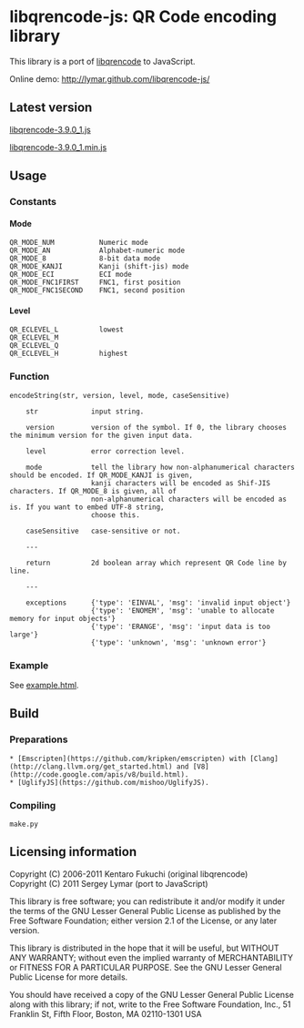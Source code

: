 # libqrencode-js: QR Code encoding library

This library is a port of [libqrencode](https://github.com/fukuchi/libqrencode) to JavaScript.

Online demo: http://lymar.github.com/libqrencode-js/

## Latest version

[libqrencode-3.9.0_1.js](https://raw.github.com/lymar/libqrencode-js/master/release/libqrencode-3.9.0_1.js)

[libqrencode-3.9.0_1.min.js](https://raw.github.com/lymar/libqrencode-js/master/release/libqrencode-3.9.0_1.min.js)

## Usage

### Constants

#### Mode

    QR_MODE_NUM           Numeric mode
    QR_MODE_AN            Alphabet-numeric mode
    QR_MODE_8             8-bit data mode
    QR_MODE_KANJI         Kanji (shift-jis) mode
    QR_MODE_ECI           ECI mode
    QR_MODE_FNC1FIRST     FNC1, first position
    QR_MODE_FNC1SECOND    FNC1, second position

#### Level
    QR_ECLEVEL_L          lowest
    QR_ECLEVEL_M
    QR_ECLEVEL_Q
    QR_ECLEVEL_H          highest

### Function

    encodeString(str, version, level, mode, caseSensitive)
    
        str             input string.
        
        version         version of the symbol. If 0, the library chooses the minimum version for the given input data.
        
        level           error correction level.
        
        mode            tell the library how non-alphanumerical characters should be encoded. If QR_MODE_KANJI is given, 
                        kanji characters will be encoded as Shif-JIS characters. If QR_MODE_8 is given, all of 
                        non-alphanumerical characters will be encoded as is. If you want to embed UTF-8 string, 
                        choose this.
                        
        caseSensitive   case-sensitive or not.
        
        ---
        
        return          2d boolean array which represent QR Code line by line.
        
        ---
        
        exceptions      {'type': 'EINVAL', 'msg': 'invalid input object'}
                        {'type': 'ENOMEM', 'msg': 'unable to allocate memory for input objects'}
                        {'type': 'ERANGE', 'msg': 'input data is too large'}
                        {'type': 'unknown', 'msg': 'unknown error'}

### Example

See [example.html](https://github.com/lymar/libqrencode-js/blob/master/release/example.html).

## Build

### Preparations

    * [Emscripten](https://github.com/kripken/emscripten) with [Clang](http://clang.llvm.org/get_started.html) and [V8](http://code.google.com/apis/v8/build.html).
    * [UglifyJS](https://github.com/mishoo/UglifyJS).
    
### Compiling

    make.py

## Licensing information

Copyright (C) 2006-2011 Kentaro Fukuchi (original libqrencode)  
Copyright (C) 2011 Sergey Lymar (port to JavaScript)

This library is free software; you can redistribute it and/or modify it under the terms of the GNU Lesser General Public License as published by the Free Software Foundation; either version 2.1 of the License, or any later version.

This library is distributed in the hope that it will be useful, but WITHOUT ANY WARRANTY; without even the implied warranty of MERCHANTABILITY or FITNESS FOR A PARTICULAR PURPOSE. See the GNU Lesser General Public License for more details. 

You should have received a copy of the GNU Lesser General Public License along with this library; if not, write to the Free Software Foundation, Inc., 51 Franklin St, Fifth Floor, Boston, MA 02110-1301 USA
